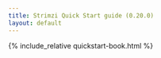 ```yaml
---
title: Strimzi Quick Start guide (0.20.0)
layout: default
---
```


{% include_relative quickstart-book.html %}
